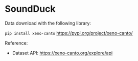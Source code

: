 # SoundDuck

Data download with the following library:

`pip install xeno-canto`
https://pypi.org/project/xeno-canto/


Reference:
 - Dataset API: https://xeno-canto.org/explore/api